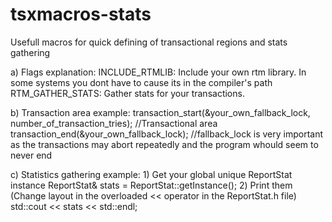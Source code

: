 # tsxmacros-stats
Usefull macros for quick defining of transactional regions and stats gathering



a)  Flags explanation:
    INCLUDE_RTMLIB: Include your own rtm library. In some systems you dont have to cause its in the compiler's path
    RTM_GATHER_STATS: Gather stats for your transactions.



b)  Transaction area example:
    transaction_start(&your_own_fallback_lock, number_of_transaction_tries);
      //Transactional area
    transaction_end(&your_own_fallback_lock);
    //fallback_lock is very important as the transactions may abort repeatedly and the program whould seem to never end


c)  Statistics gathering example:
    1) Get your global unique ReportStat instance 
        ReportStat& stats = ReportStat::getInstance();
    2) Print them (Change layout in the overloaded << operator in the ReportStat.h file)
        std::cout << stats << std::endl;
